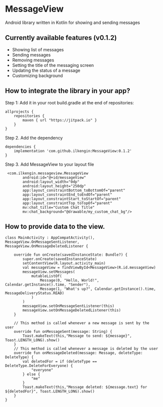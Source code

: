 # MessageView
Android library written in Kotlin for showing and sending messages

## Currently available features (v0.1.2)
- Showing list of messages
- Sending messages
- Removing messages
- Setting the title of the messaging screen
- Updating the status of a message
- Customizing background

## How to integrate the library in your app?
Step 1: Add it in your root build.gradle at the end of repositories:

```
allprojects {
    repositories {
        maven { url "https://jitpack.io" }
    }
}
```
Step 2. Add the dependency

```
dependencies {
    implementation 'com.github.ilkengin:MessageView:0.1.2'
}
```
Step 3. Add MessageView to your layout file
```
 <com.ilkengin.messageview.MessageView
        android:id="@+id/messageView"
        android:layout_width="0dp"
        android:layout_height="250dp"
        app:layout_constraintBottom_toBottomOf="parent"
        app:layout_constraintEnd_toEndOf="parent"
        app:layout_constraintStart_toStartOf="parent"
        app:layout_constraintTop_toTopOf="parent"
        mv:chat_title="Custom Chat Title"
        mv:chat_background="@drawable/my_custom_chat_bg"/>
```

## How to provide data to the view.
```
class MainActivity : AppCompatActivity(), MessageView.OnMessageSentListener, MessageView.OnMessageDeletedListener {

    override fun onCreate(savedInstanceState: Bundle?) {
        super.onCreate(savedInstanceState)
        setContentView(R.layout.activity_main)
        val messageView = findViewById<MessageView>(R.id.messageView)
        messageView.setMessages(
            mutableListOf(
                Message(0, "Hello, World!", Calendar.getInstance().time, "Sender"),
                Message(1, "What's up?", Calendar.getInstance().time, MessageDeliveryStatus.READ)
            )
        )
        messageView.setOnMessageSentListener(this)
        messageView.setOnMessageDeletedListener(this)
    }
    
    // This method is called whenever a new message is sent by the user
    override fun onMessageSent(message: String) {
        Toast.makeText(this,"Message to send: ${message}", Toast.LENGTH_LONG).show()
    }
    // This method is called whenever a message is deleted by the user
    override fun onMessageDeleted(message: Message, deleteType: DeleteType) {
        val deletedFor = if (deleteType == DeleteType.DeleteForEveryone) { 
            "everyone"
        } else { 
            "me"
        }
        Toast.makeText(this,"Message deleted: ${message.text} for ${deletedFor}", Toast.LENGTH_LONG).show()
    }
}
```